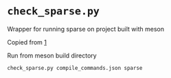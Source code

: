 # `check_sparse.py`

Wrapper for running sparse on project built with meson

Copied from [1]

Run from meson build directory

```
check_sparse.py compile_commands.json sparse
```

[1]: https://gitlab.com/qemu-project/qemu/-/blob/master/scripts/check_sparse.py
